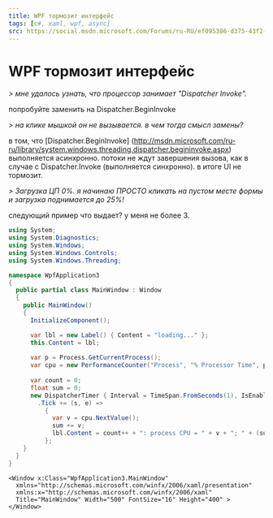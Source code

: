 ```yaml
---
title: WPF тормозит интерфейс
tags: [c#, xaml, wpf, async]
src: https://social.msdn.microsoft.com/Forums/ru-RU/ef095386-d375-43f2-b9e6-22be73d71f2a/wpf-?forum=fordesktopru
---
```

# WPF тормозит интерфейс
*> мне удалось узнать, что процессор занимает "Dispatcher Invoke".*

попробуйте заменить на Dispatcher.BeginInvoke

*> на клике мышкой он не вызывается. в чем тогда смысл замены?*

в том, что [Dispatcher.BeginInvoke] (http://msdn.microsoft.com/ru-ru/library/system.windows.threading.dispatcher.begininvoke.aspx) выполняется асинхронно.
потоки не ждут завершения вызова, как в случае с Dispatcher.Invoke (выполняется синхронно).
в итоге UI не тормозит.

*> Загрузка ЦП 0%. я начинаю ПРОСТО кликать на пустом месте формы и загрузка поднимается до 25%!*

следующий пример что выдает? у меня не более 3.
```c#
using System;
using System.Diagnostics;
using System.Windows;
using System.Windows.Controls;
using System.Windows.Threading;

namespace WpfApplication3
{
  public partial class MainWindow : Window
  {
    public MainWindow()
    {
      InitializeComponent();

      var lbl = new Label() { Content = "loading..." };
      this.Content = lbl;
      
      var p = Process.GetCurrentProcess();
      var cpu = new PerformanceCounter("Process", "% Processor Time", p.ProcessName, true);
      
      var count = 0;
      float sum = 0;
      new DispatcherTimer { Interval = TimeSpan.FromSeconds(1), IsEnabled = true }
        .Tick += (s, e) =>
          {
            var v = cpu.NextValue();
            sum += v;
            lbl.Content = count++ + ": process CPU = " + v + "; " + (sum/count);
          };
    }
  }
}
```
```xaml
<Window x:Class="WpfApplication3.MainWindow"
  xmlns="http://schemas.microsoft.com/winfx/2006/xaml/presentation"
  xmlns:x="http://schemas.microsoft.com/winfx/2006/xaml"
  Title="MainWindow" Width="500" FontSize="16" Height="400" >
</Window>
```
